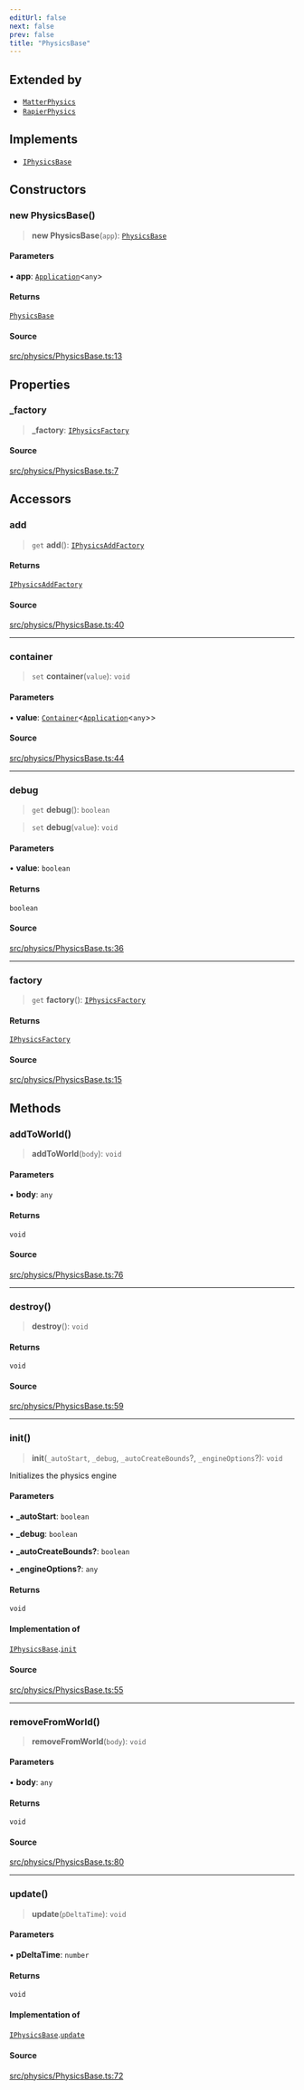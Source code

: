 ```yaml
---
editUrl: false
next: false
prev: false
title: "PhysicsBase"
---
```


## Extended by

- [`MatterPhysics`](/api/classes/matterphysics/)
- [`RapierPhysics`](/api/classes/rapierphysics/)

## Implements

- [`IPhysicsBase`](/api/interfaces/iphysicsbase/)

## Constructors

### new PhysicsBase()

> **new PhysicsBase**(`app`): [`PhysicsBase`](/api/classes/physicsbase/)

#### Parameters

• **app**: [`Application`](/api/classes/application/)\<`any`\>

#### Returns

[`PhysicsBase`](/api/classes/physicsbase/)

#### Source

[src/physics/PhysicsBase.ts:13](https://github.com/relishinc/dill-pixel/blob/543438455c9a47928084300159416186c2aa1095/src/physics/PhysicsBase.ts#L13)

## Properties

### \_factory

> **\_factory**: [`IPhysicsFactory`](/api/interfaces/iphysicsfactory/)

#### Source

[src/physics/PhysicsBase.ts:7](https://github.com/relishinc/dill-pixel/blob/543438455c9a47928084300159416186c2aa1095/src/physics/PhysicsBase.ts#L7)

## Accessors

### add

> `get` **add**(): [`IPhysicsAddFactory`](/api/interfaces/iphysicsaddfactory/)

#### Returns

[`IPhysicsAddFactory`](/api/interfaces/iphysicsaddfactory/)

#### Source

[src/physics/PhysicsBase.ts:40](https://github.com/relishinc/dill-pixel/blob/543438455c9a47928084300159416186c2aa1095/src/physics/PhysicsBase.ts#L40)

***

### container

> `set` **container**(`value`): `void`

#### Parameters

• **value**: [`Container`](/api/classes/container/)\<[`Application`](/api/classes/application/)\<`any`\>\>

#### Source

[src/physics/PhysicsBase.ts:44](https://github.com/relishinc/dill-pixel/blob/543438455c9a47928084300159416186c2aa1095/src/physics/PhysicsBase.ts#L44)

***

### debug

> `get` **debug**(): `boolean`

> `set` **debug**(`value`): `void`

#### Parameters

• **value**: `boolean`

#### Returns

`boolean`

#### Source

[src/physics/PhysicsBase.ts:36](https://github.com/relishinc/dill-pixel/blob/543438455c9a47928084300159416186c2aa1095/src/physics/PhysicsBase.ts#L36)

***

### factory

> `get` **factory**(): [`IPhysicsFactory`](/api/interfaces/iphysicsfactory/)

#### Returns

[`IPhysicsFactory`](/api/interfaces/iphysicsfactory/)

#### Source

[src/physics/PhysicsBase.ts:15](https://github.com/relishinc/dill-pixel/blob/543438455c9a47928084300159416186c2aa1095/src/physics/PhysicsBase.ts#L15)

## Methods

### addToWorld()

> **addToWorld**(`body`): `void`

#### Parameters

• **body**: `any`

#### Returns

`void`

#### Source

[src/physics/PhysicsBase.ts:76](https://github.com/relishinc/dill-pixel/blob/543438455c9a47928084300159416186c2aa1095/src/physics/PhysicsBase.ts#L76)

***

### destroy()

> **destroy**(): `void`

#### Returns

`void`

#### Source

[src/physics/PhysicsBase.ts:59](https://github.com/relishinc/dill-pixel/blob/543438455c9a47928084300159416186c2aa1095/src/physics/PhysicsBase.ts#L59)

***

### init()

> **init**(`_autoStart`, `_debug`, `_autoCreateBounds`?, `_engineOptions`?): `void`

Initializes the physics engine

#### Parameters

• **\_autoStart**: `boolean`

• **\_debug**: `boolean`

• **\_autoCreateBounds?**: `boolean`

• **\_engineOptions?**: `any`

#### Returns

`void`

#### Implementation of

[`IPhysicsBase`](/api/interfaces/iphysicsbase/).[`init`](/api/interfaces/iphysicsbase/#init)

#### Source

[src/physics/PhysicsBase.ts:55](https://github.com/relishinc/dill-pixel/blob/543438455c9a47928084300159416186c2aa1095/src/physics/PhysicsBase.ts#L55)

***

### removeFromWorld()

> **removeFromWorld**(`body`): `void`

#### Parameters

• **body**: `any`

#### Returns

`void`

#### Source

[src/physics/PhysicsBase.ts:80](https://github.com/relishinc/dill-pixel/blob/543438455c9a47928084300159416186c2aa1095/src/physics/PhysicsBase.ts#L80)

***

### update()

> **update**(`pDeltaTime`): `void`

#### Parameters

• **pDeltaTime**: `number`

#### Returns

`void`

#### Implementation of

[`IPhysicsBase`](/api/interfaces/iphysicsbase/).[`update`](/api/interfaces/iphysicsbase/#update)

#### Source

[src/physics/PhysicsBase.ts:72](https://github.com/relishinc/dill-pixel/blob/543438455c9a47928084300159416186c2aa1095/src/physics/PhysicsBase.ts#L72)
